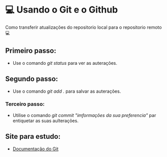 # 💻 Usando o Git e o Github 

Como transferir atualizações do repositorio local para o repositorio remoto 💻
## Primeiro passo:
- Use o comando *git status* para ver as 
auterações.
## Segundo passo:
- Use o comando *git add .* para salvar as auterações.
### Terceiro passo:
- Utilise o comando *git commit "imformações da sua preferencia"* par entiquetar as suas aulterações.
## Site para estudo:
- [Documentação do Git](https://git-scm.com/doc)